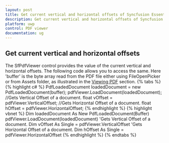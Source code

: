 ```yaml
---
layout: post
title: Get current vertical and horizontal offsets of Syncfusion Essential UWP PDF viewer.
description: Get current vertical and horizontal offsets of Syncfusion Essential UWP PDF viewer.
platform: uwp
control: PDF viewer
documentation: ug
---
```


## Get current vertical and horizontal offsets
The SfPdfViewer control provides the value of the current vertical and horizontal offsets. The following code allows you to access the same. Here 'buffer' is the byte array read from the PDF file either using FileOpenPicker or from Assets folder, as illustrated in the [Viewing PDF](https://help.syncfusion.com/uwp/sfpdfviewer/concepts-and-features/viewing-pdf) section. 
{% tabs %}
{% highlight c# %}
PdfLoadedDocument loadedDocument = new PdfLoadedDocument(buffer);
pdfViewer.LoadDocument(loadedDocument);
//Gets Vertical Offset of a document.
float vOffset = pdfViewer.VerticalOffset;
//Gets Horizontal Offset of a document.
float hOffset = pdfViewer.HorizontalOffset;
{% endhighlight %}
{% highlight vbnet %}
Dim loadedDocument As New PdfLoadedDocument(Buffer)
pdfViewer.LoadDocument(loadedDocument)
'Gets Vertical Offset of a document.
Dim vOffset As Single = pdfViewer.VerticalOffset
'Gets Horizontal Offset of a document.
Dim hOffset As Single = pdfViewer.HorizontalOffset
{% endhighlight %}
{% endtabs %}